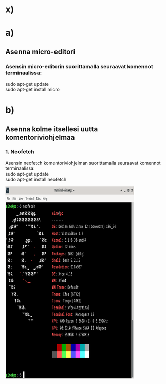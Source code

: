 # x)

# a)
## Asenna micro-editori
### Asensin micro-editorin suorittamalla seuraavat komennot terminaalissa:  
sudo apt-get update  
sudo apt-get install micro  

# b)
## Asenna kolme itsellesi uutta komentoriviohjelmaa  
### 1. Neofetch
   Asensin neofetch komentoriviohjelman suorittamalla seuraavat komennot terminaalissa:  
   sudo apt-get update  
   sudo apt-get install neofetch  
   
<img src="https://raw.githubusercontent.com/aivase/linux-palvelimet/main/neofetch.png" alt="Neofetch Screenshot" width="400" height="600">


